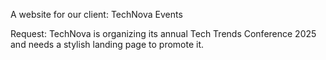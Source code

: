 A website for our client:
TechNova Events

Request:
TechNova is organizing its annual Tech Trends Conference 2025 and needs a stylish landing page to promote it.

